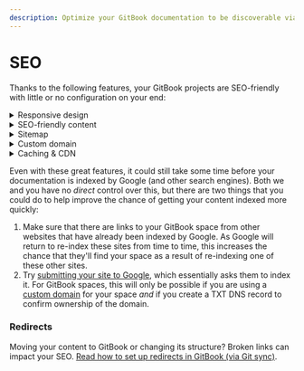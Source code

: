 ```yaml
---
description: Optimize your GitBook documentation to be discoverable via search engines.
---
```


# SEO

Thanks to the following features, your GitBook projects are SEO-friendly with little or no configuration on your end:

<details>

<summary>Responsive design</summary>

All content is suitable for mobile devices, tablets, laptops and desktops! The design for your published documentation will adapt based on the size of the device it is being viewed on.

</details>

<details>

<summary>SEO-friendly content</summary>

* URLs are set based on each page's title by default, but can be customized as you wish.
* We avoid duplicate content through smart, canonical URLs.
* The HTML title and Open Graph title are based on the page and space title.
* The meta description and Open Graph description are based on the page description.
* Alt text can be added to images, which is also very important for accessibility.
* HTML sent to crawlers is pre-rendered (i.e. server-side), meaning that crawlers do not need JavaScript to index your content.

Note that we _don't_ generate keyword meta tags, because modern search engines do not use them to rank pages. This was [officially confirmed by Google](https://developers.google.com/search/blog/2009/09/google-does-not-use-keywords-meta-tag) in 2009.

</details>

<details>

<summary>Sitemap</summary>

Provided that your space is published with a setting _other_ than [unlisted](share/space-publishing.md#unlisted-space), we automatically generate a sitemap.xml file based on your [table of contents](https://docs.gitbook.com/getting-started/overview#table-of-contents). You can locate this by going to the first page of your documentation and then appending `/sitemap.xml` to the URL. For example, the first page of our documentation is located at [docs.gitbook.com](https://docs.gitbook.com/), and so our sitemap.xml file is located at [docs.gitbook.com/sitemap.xml](https://docs.gitbook.com/sitemap.xml).

</details>

<details>

<summary>Custom domain</summary>

If you prefer, you can [set a custom domain](custom-domain/) for your documentation. (e.g. `docs.example.com` instead of `yourorganization.gitbook.io`)

</details>

<details>

<summary>Caching &#x26; CDN</summary>

All published content is cached and served via our global CDN (content delivery network). This helps to improve performance, which is an important factor within SEO.

</details>

Even with these great features, it could still take some time before your documentation is indexed by Google (and other search engines). Both we and you have no _direct_ control over this, but there are two things that you could do to help improve the chance of getting your content indexed more quickly:

1. Make sure that there are links to your GitBook space from other websites that have already been indexed by Google. As Google will return to re-index these sites from time to time, this increases the chance that they'll find your space as a result of re-indexing one of these other sites.
2. Try [submitting your site to Google](https://developers.google.com/search/docs/advanced/crawling/ask-google-to-recrawl), which essentially asks them to index it. For GitBook spaces, this will only be possible if you are using a [custom domain](custom-domain/) for your space _and_ if you create a TXT DNS record to confirm ownership of the domain.

### Redirects

Moving your content to GitBook or changing its structure? Broken links can impact your SEO. [Read how to set up redirects in GitBook (via Git sync)](../product-tour/git-sync/content-configuration.md#redirects).
